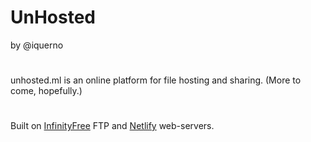 # UnHosted
by @iquerno
#
#
unhosted.ml is an online platform for file hosting and sharing. (More to come, hopefully.)
#
Built on [InfinityFree](https://infinityfree.net/) FTP and [Netlify](https://infinityfree.net/) web-servers.
